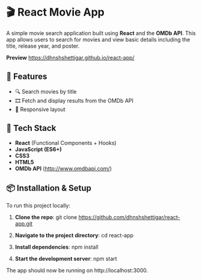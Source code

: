 # 🎬 React Movie App

A simple movie search application built using **React** and the **OMDb API**. This app allows users to search for movies and view basic details including the title, release year, and poster.

**Preview**
https://dhnshshettigar.github.io/react-app/

## 🚀 Features

- 🔍 Search movies by title
- 🎞 Fetch and display results from the OMDb API
- 📱 Responsive layout

## 🧰 Tech Stack

- **React** (Functional Components + Hooks)
- **JavaScript (ES6+)**
- **CSS3**
- **HTML5**
- **OMDb API** (http://www.omdbapi.com/)

## 📦 Installation & Setup

To run this project locally:

1. **Clone the repo**:
   git clone https://github.com/dhnshshettigar/react-app.git

2. **Navigate to the project directory**:
   cd react-app
   
3. **Install dependencies**:
   npm install
   
4. **Start the development server**:
   npm start
   
The app should now be running on http://localhost:3000.

